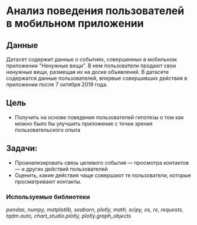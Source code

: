 # Анализ поведения пользователей в мобильном приложении

## Данные

Датасет содержит данные о событиях, совершенных в мобильном приложении "Ненужные вещи". В нем пользователи продают свои ненужные вещи, размещая их на доске объявлений.
В датасете содержатся данные пользователей, впервые совершивших действия в приложении после 7 октября 2019 года.


## Цель

- Получить на основе поведения пользователей гипотезы о том как можно было бы улучшить приложение с точки зрения пользовательского опыта

## Задачи:

- Проанализировать связь целевого события — просмотра контактов — и других действий пользователей
- Оценить, какие действия чаще совершают те пользователи, которые просматривают контакты.

### Используемые библиотеки

*pandas, numpy, matplotlib, seaborn, plotly, math, scipy, os, re, requests, tqdm.auto, chart_studio.plotly, plotly.graph_objects*
